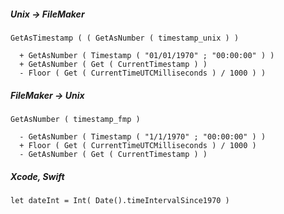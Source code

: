 ##### Unix -> FileMaker
```
GetAsTimestamp ( ( GetAsNumber ( timestamp_unix ) )

  + GetAsNumber ( Timestamp ( "01/01/1970" ; "00:00:00" ) )
  + GetAsNumber ( Get ( CurrentTimestamp ) )
  - Floor ( Get ( CurrentTimeUTCMilliseconds ) / 1000 ) )
```

##### FileMaker -> Unix
```
GetAsNumber ( timestamp_fmp ) 
    
  - GetAsNumber ( Timestamp ( "1/1/1970" ; "00:00:00" ) )
  + Floor ( Get ( CurrentTimeUTCMilliseconds ) / 1000 )
  - GetAsNumber ( Get ( CurrentTimestamp ) )
```

##### Xcode, Swift
```
let dateInt = Int( Date().timeIntervalSince1970 )
```

